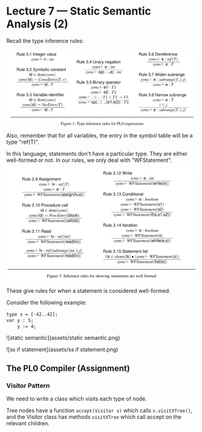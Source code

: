 # Lecture 7 &mdash; Static Semantic Analysis (2)

Recall the type inference rules:

![](assets/Clipboard_2020-03-14-10-31-47.png)

Also, remember that for all variables, the entry in the symbol table will be a type "ref(T)".

In this language, statements don't have a particular type. They are either well-formed or not. In our rules, we only deal with "WFStatement".

![image-20200323100705640](assets/image-20200323100705640.png)

These give rules for when a statement is considered well-formed.

Consider the following example:

```
type s = [-42..42];
var y : S;
    y := 4;
```

![static semantic](assets/static semantic.png)

![ss if statement](assets/ss if statement.png)

## The PL0 Compiler (Assignment)

### Visitor Pattern

We need to write a class which visits each type of node.

Tree nodes have a function `accept(Visitor v)` which calls `v.visitXTree()`, and the Visitor class has methods `visitXTree` which call accept on the relevant children.